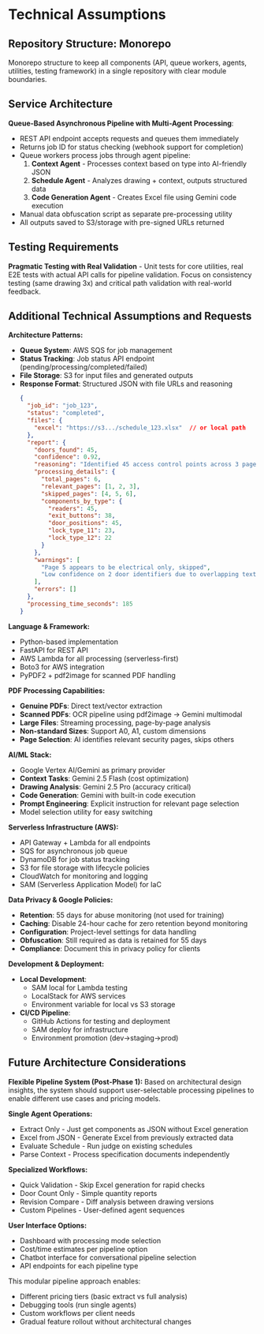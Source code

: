 # Technical Assumptions

## Repository Structure: Monorepo
Monorepo structure to keep all components (API, queue workers, agents, utilities, testing framework) in a single repository with clear module boundaries.

## Service Architecture
**Queue-Based Asynchronous Pipeline with Multi-Agent Processing**:
- REST API endpoint accepts requests and queues them immediately
- Returns job ID for status checking (webhook support for completion)
- Queue workers process jobs through agent pipeline:
  1. **Context Agent** - Processes context based on type into AI-friendly JSON
  2. **Schedule Agent** - Analyzes drawing + context, outputs structured data
  3. **Code Generation Agent** - Creates Excel file using Gemini code execution
- Manual data obfuscation script as separate pre-processing utility
- All outputs saved to S3/storage with pre-signed URLs returned

## Testing Requirements
**Pragmatic Testing with Real Validation** - Unit tests for core utilities, real E2E tests with actual API calls for pipeline validation. Focus on consistency testing (same drawing 3x) and critical path validation with real-world feedback.

## Additional Technical Assumptions and Requests

**Architecture Patterns:**
- **Queue System**: AWS SQS for job management
- **Status Tracking**: Job status API endpoint (pending/processing/completed/failed)
- **File Storage**: S3 for input files and generated outputs
- **Response Format**: Structured JSON with file URLs and reasoning
  ```json
  {
    "job_id": "job_123",
    "status": "completed",
    "files": {
      "excel": "https://s3.../schedule_123.xlsx"  // or local path
    },
    "report": {
      "doors_found": 45,
      "confidence": 0.92,
      "reasoning": "Identified 45 access control points across 3 pages. Page 1 contained main entrance systems, Page 2 showed internal access points, Page 3 detailed emergency exits. Pages 4-6 were electrical drawings and were skipped.",
      "processing_details": {
        "total_pages": 6,
        "relevant_pages": [1, 2, 3],
        "skipped_pages": [4, 5, 6],
        "components_by_type": {
          "readers": 45,
          "exit_buttons": 38,
          "door_positions": 45,
          "lock_type_11": 23,
          "lock_type_12": 22
        }
      },
      "warnings": [
        "Page 5 appears to be electrical only, skipped",
        "Low confidence on 2 door identifiers due to overlapping text"
      ],
      "errors": []
    },
    "processing_time_seconds": 185
  }
  ```

**Language & Framework:**
- Python-based implementation
- FastAPI for REST API
- AWS Lambda for all processing (serverless-first)
- Boto3 for AWS integration
- PyPDF2 + pdf2image for scanned PDF handling

**PDF Processing Capabilities:**
- **Genuine PDFs**: Direct text/vector extraction
- **Scanned PDFs**: OCR pipeline using pdf2image → Gemini multimodal
- **Large Files**: Streaming processing, page-by-page analysis
- **Non-standard Sizes**: Support A0, A1, custom dimensions
- **Page Selection**: AI identifies relevant security pages, skips others

**AI/ML Stack:**
- Google Vertex AI/Gemini as primary provider
- **Context Tasks**: Gemini 2.5 Flash (cost optimization)
- **Drawing Analysis**: Gemini 2.5 Pro (accuracy critical)
- **Code Generation**: Gemini with built-in code execution
- **Prompt Engineering**: Explicit instruction for relevant page selection
- Model selection utility for easy switching

**Serverless Infrastructure (AWS):**
- API Gateway + Lambda for all endpoints
- SQS for asynchronous job queue
- DynamoDB for job status tracking
- S3 for file storage with lifecycle policies
- CloudWatch for monitoring and logging
- SAM (Serverless Application Model) for IaC

**Data Privacy & Google Policies:**
- **Retention**: 55 days for abuse monitoring (not used for training)
- **Caching**: Disable 24-hour cache for zero retention beyond monitoring
- **Configuration**: Project-level settings for data handling
- **Obfuscation**: Still required as data is retained for 55 days
- **Compliance**: Document this in privacy policy for clients

**Development & Deployment:**
- **Local Development**: 
  - SAM local for Lambda testing
  - LocalStack for AWS services
  - Environment variable for local vs S3 storage
- **CI/CD Pipeline**:
  - GitHub Actions for testing and deployment
  - SAM deploy for infrastructure
  - Environment promotion (dev→staging→prod)

## Future Architecture Considerations

**Flexible Pipeline System (Post-Phase 1):**
Based on architectural design insights, the system should support user-selectable processing pipelines to enable different use cases and pricing models.

**Single Agent Operations:**
- Extract Only - Just get components as JSON without Excel generation
- Excel from JSON - Generate Excel from previously extracted data
- Evaluate Schedule - Run judge on existing schedules
- Parse Context - Process specification documents independently

**Specialized Workflows:**
- Quick Validation - Skip Excel generation for rapid checks
- Door Count Only - Simple quantity reports
- Revision Compare - Diff analysis between drawing versions
- Custom Pipelines - User-defined agent sequences

**User Interface Options:**
- Dashboard with processing mode selection
- Cost/time estimates per pipeline option
- Chatbot interface for conversational pipeline selection
- API endpoints for each pipeline type

This modular pipeline approach enables:
- Different pricing tiers (basic extract vs full analysis)
- Debugging tools (run single agents)
- Custom workflows per client needs
- Gradual feature rollout without architectural changes
